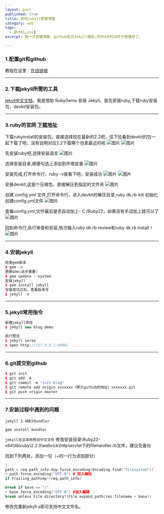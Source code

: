 ```yaml
---
layout: post
published: true
title: 使用jekyll搭建博客
category: web
tags: 
  - [html,css]
excerpt: 第一次搭建博客，github配合Jekyll模板,历时4天时间终于搭建好了。

---
```


### 1.配置git和github

教程在这里：[在线链接](https://galan99.github.io/about/learn.html)

* * *

### 2.下载jekyll所需的工具

[jekyll中文文档](http://jekyll.com.cn/docs/home/)，我是借助 RubyGems 安装 Jekyll，首先安装ruby,下载ruby安装包，devkit安装包，

* * *

### 3.ruby的官网 [下载地址](https://rubyinstaller.org/downloads/)

下载rubyinstall的安装包，直接选择现在最新的2.2吧，往下拉看到devkit的包一起下载了吧，没有说明对应2.2下载哪个也拿最近的啦
![图片]({{site.baseurl}}/assets/git/1.jpg)
![图片]({{site.baseurl}}/assets/git/2.jpg)

先安装ruby吧,选择安装语言
![图片]({{site.baseurl}}/assets/git/3.jpg)

选择安装目录,顺便勾选上添加到环境变量
![图片]({{site.baseurl}}/assets/git/4.jpg)

安装完成,打开命令行，ruby -v查看下吧，安装成功
![图片]({{site.baseurl}}/assets/git/5.jpg)
![图片]({{site.baseurl}}/assets/git/6.jpg)

安装devkit,这是个压缩包，直接解压到指定的文件夹
![图片]({{site.baseurl}}/assets/git/7.jpg)

创建 config.yml 文件,打开命令行，进入devkit的解压目录,ruby dk.rb init 初始化创建config.yml文件
![图片]({{site.baseurl}}/assets/git/8.jpg)

查看config.yml,文件最后是否自动加上- C:/Ruby22，如果没有手动加上就可以了
![图片]({{site.baseurl}}/assets/git/9.jpg)

回到命令行,执行审查和安装,依次输入ruby dk.rb review和ruby dk.rb install！
![图片]({{site.baseurl}}/assets/git/10.jpg)

* * *

### 4.安装jekyll
```cpp
检查gem版本
$ gem -v
更新Gem(这步重要)
$ gem update --system
安装jekyll
$ gem install jekyll
安装成功之后，查看版本号
$ jekyll -v
```
* * *

### 5.jekyll常用指令
```cpp
新建jekyll项目
$ jekyll new blog-demo

执行预览
$ jekyll serve
$ open http://127.0.0.1:4000/
```
* * *

### 6.git提交到github
```cpp
$ git init
$ git add -A
$ git commit -m "init blog"
$ git remote add origin xxxxxxx（拷贝github的地址）xxxxxxx.git
$ git push origin master
```
* * *

### 7.安装过程中遇到的问题
`jekyll 3.4缺少bundler`
<pre><code>gem install bundler</code></pre>

`jekyll无法本地预览中文文件`
修改安装目录\Ruby22-x64\lib\ruby\2.2.0\webrick\httpservlet下的filehandler.rb文件，建议先备份

找到下列两处，添加一句（+的一行为添加部分）
```cpp
1.
path = req.path_info.dup.force_encoding(Encoding.find("filesystem"))
+ path.force_encoding("UTF-8") # 加入编码
if trailing_pathsep?(req.path_info)

break if base == "/"
+ base.force_encoding("UTF-8") #加入編碼
break unless File.directory?(File.expand_path(res.filename + base))
```

修改完重新jekyll s即可支持中文文件名。
